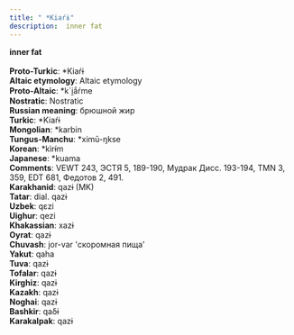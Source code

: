 ```yaml
---
title: " *Kiaŕɨ"
description:  inner fat
---
```

<p data-pagefind-weight="0.5">
<strong> inner fat</strong><br><br>
<strong>Proto-Turkic</strong>:  *Kiaŕɨ<br>
<strong>Altaic etymology</strong>:  Altaic etymology<br>
<strong> Proto-Altaic</strong>:  *k`i̯ắŕme<br>
<strong>Nostratic</strong>:  Nostratic<br>
<strong>Russian meaning</strong>:  брюшной жир<br>
<strong>Turkic</strong>:  *Kiaŕɨ<br>
<strong>Mongolian</strong>:  *karbin<br>
<strong>Tungus-Manchu</strong>:  *ximū-ŋkse<br>
<strong>Korean</strong>:  *kìrɨ́m<br>
<strong>Japanese</strong>:  *kuama<br>
<strong>Comments</strong>:  VEWT 243, ЭСТЯ 5, 189-190, Мудрак Дисс. 193-194, TMN 3, 359, EDT 681, Федотов 2, 491.<br>
<strong>Karakhanid</strong>:  qazɨ (MK)<br>
<strong>Tatar</strong>:  dial. qazɨ<br>
<strong>Uzbek</strong>:  qɛzi<br>
<strong>Uighur</strong>:  qezi<br>
<strong>Khakassian</strong>:  xazɨ<br>
<strong>Oyrat</strong>:  qazɨ<br>
<strong>Chuvash</strong>:  jor-var 'скоромная пища'<br>
<strong>Yakut</strong>:  qaha<br>
<strong>Tuva</strong>:  qazɨ<br>
<strong>Tofalar</strong>:  qazɨ<br>
<strong>Kirghiz</strong>:  qazɨ<br>
<strong>Kazakh</strong>:  qazɨ<br>
<strong>Noghai</strong>:  qazɨ<br>
<strong>Bashkir</strong>:  qaδɨ<br>
<strong>Karakalpak</strong>:  qazɨ<br>

</p>
